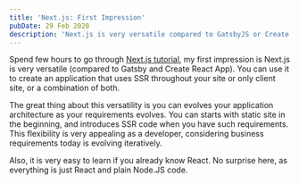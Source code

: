```yaml
---
title: 'Next.js: First Impression'
pubDate: 29 Feb 2020
description: 'Next.js is very versatile compared to GatsbyJS or Create React App. This flexibility is very appealing as you can evolves your application architecture as requirements change.'
---
```


Spend few hours to go through [Next.js tutorial][tutorial], my first impression is Next.js is very versatile (compared to Gatsby and Create React App). You can use it to create an application that uses SSR throughout your site or only client site, or a combination of both.

The great thing about this versatility is you can evolves your application architecture as your requirements evolves. You can starts with static site in the beginning, and introduces SSR code when you have such requirements. This flexibility is very appealing as a developer, considering business requirements today is evolving iteratively.

Also, it is very easy to learn if you already know React. No surprise here, as everything is just React and plain Node.JS code.

[tutorial]: https://nextjs.org/learn/basics/getting-started
